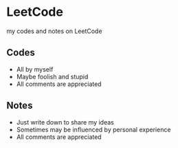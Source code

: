 # LeetCode
my codes and notes on LeetCode 

## Codes
- All by myself
- Maybe foolish and stupid
- All comments are appreciated

## Notes
- Just write down to share my ideas
- Sometimes may be influenced by personal experience
- All comments are appreciated